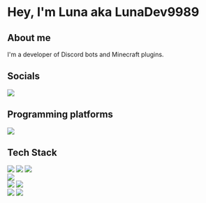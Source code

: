# Hey, I'm Luna aka LunaDev9989

## About me

I'm a developer of Discord bots and Minecraft plugins.

## Socials

[![](https://skillicons.dev/icons?i=discord)](https://discord.com/users/925463543489396786)

## Programming platforms

[![](https://skillicons.dev/icons?i=vscode)](https://code.visualstudio.com/)

## Tech Stack

[![](https://skillicons.dev/icons?i=java)](https://www.w3schools.com/java/default.asp)
[![](https://skillicons.dev/icons?i=js)](https://www.w3schools.com/js/default.asp)
[![](https://skillicons.dev/icons?i=nodejs)](https://www.w3schools.com/nodejs/default.asp)<br/>
[![](https://skillicons.dev/icons?i=mongodb)](https://www.w3schools.com/mongodb/index.php)<br/>
[![](https://skillicons.dev/icons?i=html)](https://www.w3schools.com/html/default.asp)
[![](https://skillicons.dev/icons?i=css)](https://www.w3schools.com/css/default.asp)<br/>
[![](https://skillicons.dev/icons?i=cloudflare)](https://www.cloudflare.com)
[![](https://skillicons.dev/icons?i=vercel)](https://vercel.com)<br/>
